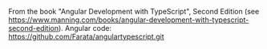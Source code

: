 From the book "Angular Development with TypeScript", Second Edition (see https://www.manning.com/books/angular-development-with-typescript-second-edition). 
Angular code: https://github.com/Farata/angulartypescript.git
